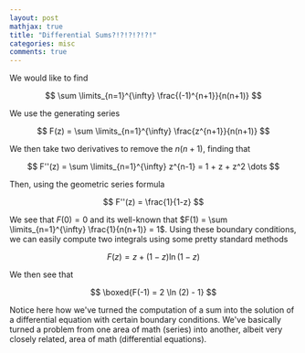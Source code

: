 ```yaml
---
layout: post
mathjax: true
title: "Differential Sums?!?!?!?!?!"
categories: misc
comments: true
---
```


We would like to find

$$
\sum \limits_{n=1}^{\infty} \frac{(-1)^{n+1}}{n(n+1)}
$$

We use the generating series

$$
F(z) = \sum \limits_{n=1}^{\infty} \frac{z^{n+1}}{n(n+1)}
$$

We then take two derivatives to remove the $n(n+1)$, 
finding that

$$
F''(z) = \sum \limits_{n=1}^{\infty} z^{n-1} = 1 + z + z^2 \dots
$$

Then, 
using the geometric series formula

$$
F''(z) = \frac{1}{1-z}
$$

We see that $F (0) = 0$ and its well-known that $F(1) = \sum \limits_{n=1}^{\infty} \frac{1}{n(n+1)} = 1$.
Using these boundary conditions, 
we can easily compute two integrals using some pretty standard methods

$$
F(z) = z + (1-z)\ln(1-z)
$$

We then see that

$$
\boxed{F(-1) = 2 \ln (2) - 1}
$$

Notice here how we've turned the computation of a sum into the solution of a differential equation with certain boundary conditions.
We've basically turned a problem from one area of math (series) into another, albeit very closely related, area of math (differential equations).
